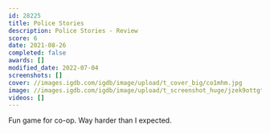 ```yaml
---
id: 28225
title: Police Stories
description: Police Stories - Review
score: 6
date: 2021-08-26
completed: false
awards: []
modified_date: 2022-07-04
screenshots: []
cover: //images.igdb.com/igdb/image/upload/t_cover_big/co1mhm.jpg
image: //images.igdb.com/igdb/image/upload/t_screenshot_huge/jzek9ottgto6oje3xnin.jpg
videos: []
---
```

Fun game for co-op. Way harder than I expected.